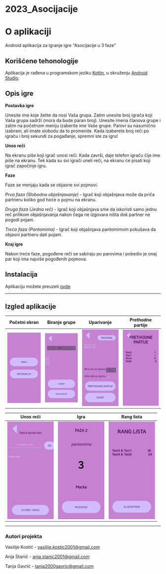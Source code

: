 # 2023_Asocijacije

# O aplikaciji

Android aplikacija za igranje igre "Asocijacije u 3 faze"

## Korišćene tehonologije

Aplikacija je rađena u programskom jeziku [Kotlin](https://kotlinlang.org/), u okruženju [Android Studio](https://developer.android.com/studio).

## Opis igre

**Postavka igre**

Unesite ime koje želite da nosi Vaša grupa. Zatim unesite broj igrača koji Vaša grupa sadrži (mora da bude paran broj). Unesite imena članova grupe i zatim na početnom meniju izaberite ime Vaše grupe. Parovi su nasumično izabrani, ali imate slobodu da to promenite. Kada izaberete broj reči po igraču i broj sekundi za pogađanje, spremni ste za igru!

**Unos reči**

Na ekranu piše koji igrač unosi reči. Kada završi, daje telefon igraču čije ime piše na ekranu. Tek kada su svi igrači uneli reči, na ekranu će pisati koji igrač započinje igru.

**Faze**

Faze se menjaju kada se objasne svi pojmovi.

*Prva faza (Slobodno objašnjavanje)* - Igrač koji objašnjava može da priča partneru koliko god hoće o pojmu na ekranu.

*Druga faza (Jedna reč)* - Igrač koji objašnjava sme da iskoristi samo jednu reč prilikom objašnjavanja nakon čega ne izgovara ništa dok partner ne pogodi pojam.

*Treća faza (Pantomima)* - Igrač koji objašnjava pantomimom pokušava da objasni partneru dati pojam.

**Kraj igre**

Nakon treće faze, pogođene reči se sabiraju po parovima i pobedio je onaj par koji ima najviše pogođenih pojmova.

## Instalacija

Aplikaciju možete preuzeti [ovde](https://drive.google.com/drive/folders/1oNr7uWwlvGARSucjCQZoqWhaqXzQHBKQ).

---

## Izgled aplikacije


Početni ekran              |  Biranje grupe           | Uparivanje               | Prethodne partije     |
:-------------------------:|:-------------------------:|:-----------------------:|:----------------------: 
<img src='img/pocetni_ekran.jpg' width="150" /> | <img src="img/biranje_grupe.jpg" width="150" /> | <img src="img/uparivanje.jpg" width="150" /> | <img src="img/prethodne_partije.jpg" width="150" />


Unos reči                  |  Igra                     | Rang lista             |
:-------------------------:|:-------------------------:|:-----------------------: 
<img src="img/unos_reci.jpg" width="150" /> | <img src="img/igra.jpg" width="150" /> | <img src="img/rang_lista.jpg" width="150" />


---

### Autori projekta

Vasilije Kostić - vasilije.kostic2001@gmail.com

Anja Stanić - anja.stanic2001@gmail.com

Tanja Gavrić - tanja2000gavric@gmail.com
